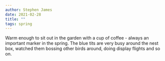```yaml
---
author: Stephen James
date: 2021-02-28
title: ""
tags: spring
---
```

Warm enough to sit out in the garden with a cup of coffee - always an important marker in the spring. The blue tits are very busy around the nest box, watched them bossing other birds around, doing display flights and so on. 